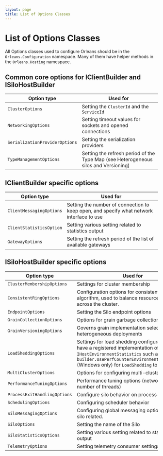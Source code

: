 ```yaml
---
layout: page
title: List of Options Classes
---
```


# List of Options Classes

All Options classes used to configure Orleans should be in the `Orleans.Configuration` namespace. Many of them have helper methods in the `Orleans.Hosting` namespace.

## Common core options for IClientBuilder and ISiloHostBuilder

| Option type | Used for |
|-------------|----------|
| `ClusterOptions` | Setting the `ClusterId` and the `ServiceId` |
| `NetworkingOptions` | Setting timeout values for sockets and opened connections |
| `SerializationProviderOptions` | Setting the serialization providers |
| `TypeManagementOptions` | Setting the refresh period of the Type Map (see Heterogeneous silos and Versioning) |

## IClientBuilder specific options

| Option type | Used for |
|-------------|----------|
| `ClientMessagingOptions` | Setting the number of connection to keep open, and specify what network interface to use |
| `ClientStatisticsOption` | Setting various setting related to statistics output |
| `GatewayOptions` | Setting the refresh period of the list of available gateways |

## ISiloHostBuilder specific options

| Option type | Used for |
|-------------|----------|
| `ClusterMembershipOptions` | Settings for cluster membership |
| `ConsistentRingOptions` | Configuration options for consistent hashing algorithm, used to balance resource allocations across the cluster. |
| `EndpointOptions` | Setting the Silo endpoint options |
| `GrainCollectionOptions` | Options for grain garbage collection |
| `GrainVersioningOptions` |  Governs grain implementation selection in heterogeneous deployments |
| `LoadSheddingOptions` | Settings for load shedding configuration. Must have a registered implementation of `IHostEnvironmentStatistics` such as through `builder.UsePerfCounterEnvironmentStatistics()` (Windows only) for `LoadShedding` to function. |
| `MultiClusterOptions` | Options for configuring multi-cluster support |
| `PerformanceTuningOptions` | Performance tuning options (networking, number of threads) |
| `ProcessExitHandlingOptions` | Configure silo behavior on process exit |
| `SchedulingOptions` | Configuring scheduler behavior |
| `SiloMessagingOptions` | Configuring global messaging options that are silo related. |
| `SiloOptions` | Setting the name of the Silo |
| `SiloStatisticsOptions` |  Setting various setting related to statistics output |
| `TelemetryOptions` | Setting telemetry consumer settings |



















